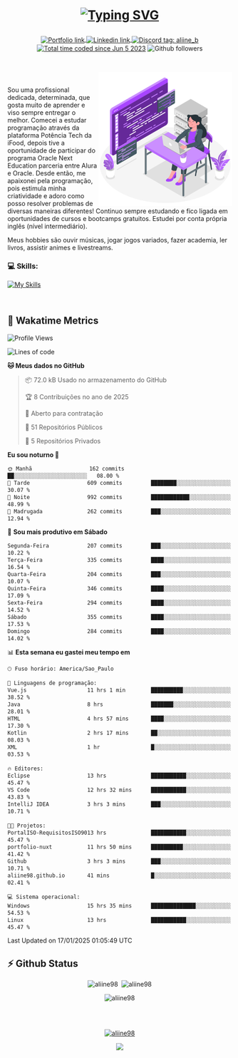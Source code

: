 # <p align = "center"><a href="https://git.io/typing-svg"><img src="https://readme-typing-svg.demolab.com?font=Space+Mono&size=28&pause=1000&duration=4000&color=8E58F7&vCenter=true&width=500&lines=%E2%9C%A8+Ol%C3%A1%2C+sou+Aline+Bevilacqua;%E2%9C%A8+Desenvolvedora+Web!" alt="Typing SVG" /></a></p>

<p align = "center">
    <a href="https://aliine98.github.io" target="_blank">
        <img alt="Portfolio link" align="center" src = "https://img.shields.io/badge/portfolio-8A2BE2?style=for-the-badge">
    </a>
    <a href="https://www.linkedin.com/in/aline-bevilacqua/" target="_blank">
        <img alt="Linkedin link" align="center" src = "https://img.shields.io/badge/LinkedIn-0077B5?style=for-the-badge&logo=linkedin&logoColor=white">
    </a>
    <a href="https://discord.com/" target="_blank">
        <img alt="Discord tag: aliine_b" align="center" src="https://img.shields.io/badge/-aliine__b-5865f2?style=flat-square&logo=Discord&logoColor=FFF" height="28">
    </a>
    <a href="https://wakatime.com/@aliine"><img src="https://wakatime.com/badge/user/d705bdc6-1244-4026-9380-8de8c1599f8d.svg?style=for-the-badge" alt="Total time coded since Jun 5 2023" align="center"/></a>
    <img alt="Github followers" align="center" src="https://img.shields.io/github/followers/Aliine98?style=for-the-badge&color=bf0f47&logo=github&logoColor=white">
</p><br>

<a href="https://storyset.com/"><img src="./assets/coding-amico.svg" width="300" align="right"></a>

<div align="left">
<br>

Sou uma profissional dedicada, determinada, que gosta muito de aprender e viso sempre entregar o melhor. Comecei a estudar programação através da plataforma Potência Tech da iFood, depois tive a oportunidade de participar do programa Oracle Next Education parceria entre Alura e Oracle. Desde então, me apaixonei pela programação, pois estimula minha criatividade e adoro como posso resolver problemas de diversas maneiras diferentes! Continuo sempre estudando e fico ligada em oportunidades de cursos e bootcamps gratuitos.
Estudei por conta própria inglês (nível intermediário).

Meus hobbies são ouvir músicas, jogar jogos variados, fazer academia, ler livros, assistir animes e livestreams.

### 💻 Skills:
[![My Skills](https://skillicons.dev/icons?i=html,css,js,java,tailwind,mysql,hibernate,ts,nuxt,firebase,express,mongo,kotlin,androidstudio&perline=5)](https://skillicons.dev)
</div>
<br>

## 🚀 Wakatime Metrics

<!--START_SECTION:waka-->
![Profile Views](http://img.shields.io/badge/Visualizac%C3%B5es%20do%20perfil-4-blue)

![Lines of code](https://img.shields.io/badge/Desde%20o%20Hello%20World%20eu%20escrevi-401.7%20thousand%20linhas%20de%20c%C3%B3digo-blue)

**🐱 Meus dados no GitHub** 

> 📦 72.0 kB Usado no armazenamento do GitHub 
 > 
> 🏆 8 Contribuições no ano de 2025
 > 
> 💼 Aberto para contratação
 > 
> 📜 51 Repositórios Públicos 
 > 
> 🔑 5 Repositórios Privados 
 > 
**Eu sou noturno 🦉** 

```text
🌞 Manhã                  162 commits         ██░░░░░░░░░░░░░░░░░░░░░░░   08.00 % 
🌆 Tarde                  609 commits         ████████░░░░░░░░░░░░░░░░░   30.07 % 
🌃 Noite                  992 commits         ████████████░░░░░░░░░░░░░   48.99 % 
🌙 Madrugada              262 commits         ███░░░░░░░░░░░░░░░░░░░░░░   12.94 % 
```
📅 **Sou mais produtivo em Sábado** 

```text
Segunda-Feira            207 commits         ███░░░░░░░░░░░░░░░░░░░░░░   10.22 % 
Terça-Feira              335 commits         ████░░░░░░░░░░░░░░░░░░░░░   16.54 % 
Quarta-Feira             204 commits         ███░░░░░░░░░░░░░░░░░░░░░░   10.07 % 
Quinta-Feira             346 commits         ████░░░░░░░░░░░░░░░░░░░░░   17.09 % 
Sexta-Feira              294 commits         ████░░░░░░░░░░░░░░░░░░░░░   14.52 % 
Sábado                   355 commits         ████░░░░░░░░░░░░░░░░░░░░░   17.53 % 
Domingo                  284 commits         ████░░░░░░░░░░░░░░░░░░░░░   14.02 % 
```


📊 **Esta semana eu gastei meu tempo em** 

```text
🕑︎ Fuso horário: America/Sao_Paulo

💬 Linguagens de programação: 
Vue.js                   11 hrs 1 min        ██████████░░░░░░░░░░░░░░░   38.52 % 
Java                     8 hrs               ███████░░░░░░░░░░░░░░░░░░   28.01 % 
HTML                     4 hrs 57 mins       ████░░░░░░░░░░░░░░░░░░░░░   17.30 % 
Kotlin                   2 hrs 17 mins       ██░░░░░░░░░░░░░░░░░░░░░░░   08.03 % 
XML                      1 hr                █░░░░░░░░░░░░░░░░░░░░░░░░   03.53 % 

🔥 Editores: 
Eclipse                  13 hrs              ███████████░░░░░░░░░░░░░░   45.47 % 
VS Code                  12 hrs 32 mins      ███████████░░░░░░░░░░░░░░   43.83 % 
IntelliJ IDEA            3 hrs 3 mins        ███░░░░░░░░░░░░░░░░░░░░░░   10.71 % 

🐱‍💻 Projetos: 
PortalISO-RequisitosISO9013 hrs              ███████████░░░░░░░░░░░░░░   45.47 % 
portfolio-nuxt           11 hrs 50 mins      ██████████░░░░░░░░░░░░░░░   41.42 % 
Github                   3 hrs 3 mins        ███░░░░░░░░░░░░░░░░░░░░░░   10.71 % 
aliine98.github.io       41 mins             █░░░░░░░░░░░░░░░░░░░░░░░░   02.41 % 

💻 Sistema operacional: 
Windows                  15 hrs 35 mins      ██████████████░░░░░░░░░░░   54.53 % 
Linux                    13 hrs              ███████████░░░░░░░░░░░░░░   45.47 % 
```


 Last Updated on 17/01/2025 01:05:49 UTC
<!--END_SECTION:waka-->
 
## ⚡ Github Status

<p align="center"><img src="https://my-github-readme-stats-aliine98.vercel.app/api?username=aliine98&show_icons=true&locale=en&theme=radical" alt="aliine98" />&nbsp;&nbsp;<img src="https://my-github-readme-stats-aliine98.vercel.app/api/top-langs?username=aliine98&show_icons=true&locale=en&layout=compact&theme=radical&exclude_repo=my-github-readme-stats,my-github-readme-streak-stats,github-readme-streak-stats,ajax-com-js-puro&hide=c%2B%2B,cmake&langs_count=8" alt="aliine98" /></p>

<p align="center"><img src="https://my-github-readme-streak-stats.vercel.app?user=aliine98&theme=radical" alt="aliine98" /></p>

<br><br>
<p align="center"> <a href="https://github.com/ryo-ma/github-profile-trophy" target="_blank"><img src="https://github-profile-trophy.vercel.app/?username=aliine98&theme=radical&column=4" alt="aliine98" /></a> </p>

<p align="center"><img src="https://media4.giphy.com/media/C1bBFL2dMQxA4/giphy.gif?cid=ecf05e47z7xqxd7gboyuplq95r7v869x9bi8msk1upllpme2&ep=v1_gifs_search&rid=giphy.gif&ct=g" width="700"></p>
